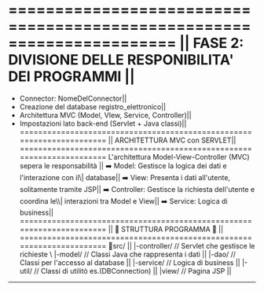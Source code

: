 ======================================================================
||      FASE 2: DIVISIONE DELLE RESPONIBILITA' DEI PROGRAMMI	    ||	
======================================================================
- Connector: NomeDelConnector||
- Creazione del database registro_elettronico||
- Architettura MVC (Model, VIew, Service, Controller)||
- Impostazioni lato back-end (Servlet + Java classi)||
======================================================================
||                  ARCHITETTURA MVC con SERVLET||
======================================================================
L'architettura Model-View-Controller (MVC) sepera le responsabilità ||
➡️ Model: Gestisce la logica dei dati e l'interazione con il\\|
          database||
➡️ View: Presenta i dati all'utente, solitamente tramite JSP||
➡️ Controller: Gestisce la richiesta dell'utente e coordina le\\\\|
                interazioni tra Model e View||
➡️ Service: Logica di business||
======================================================================
|| 📂                   STRUTTURA PROGRAMMA						📂	||
======================================================================
📂src/                                                              ||
  |-controller/          // Servlet che gestisce le richieste       \\ 
  |-model/				 // Classi Java che rappresenta i dati      ||
  |-dao/                 // Classi per l'accesso al database        ||
  |-service/			 // Logica di business                      ||
  |-util/				 // Classi di utilitò es.(DBConnection)     ||
  |view/				 // Pagina JSP                              ||
----------------------------------------------------------------------
